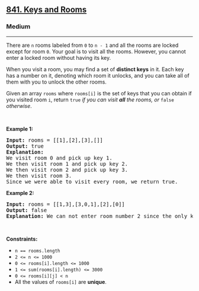 <h2><a href="https://leetcode.com/problems/keys-and-rooms/?envType=company&envId=amazon&favoriteSlug=amazon-thirty-days">841. Keys and Rooms</a></h2><h3>Medium</h3><hr><p>There are <code>n</code> rooms labeled from <code>0</code> to <code>n - 1</code>&nbsp;and all the rooms are locked except for room <code>0</code>. Your goal is to visit all the rooms. However, you cannot enter a locked room without having its key.</p>

<p>When you visit a room, you may find a set of <strong>distinct keys</strong> in it. Each key has a number on it, denoting which room it unlocks, and you can take all of them with you to unlock the other rooms.</p>

<p>Given an array <code>rooms</code> where <code>rooms[i]</code> is the set of keys that you can obtain if you visited room <code>i</code>, return <code>true</code> <em>if you can visit <strong>all</strong> the rooms, or</em> <code>false</code> <em>otherwise</em>.</p>

<p>&nbsp;</p>
<p><strong class="example">Example 1:</strong></p>

<pre><strong>Input:</strong> rooms = [[1],[2],[3],[]]
<strong>Output:</strong> true
<strong>Explanation:</strong> 
We visit room 0 and pick up key 1.
We then visit room 1 and pick up key 2.
We then visit room 2 and pick up key 3.
We then visit room 3.
Since we were able to visit every room, we return true.
</pre>

<p><strong class="example">Example 2:</strong></p>

<pre><strong>Input:</strong> rooms = [[1,3],[3,0,1],[2],[0]]
<strong>Output:</strong> false
<strong>Explanation:</strong> We can not enter room number 2 since the only key that unlocks it is in that room.
</pre>

<p>&nbsp;</p>
<p><strong>Constraints:</strong></p>

<ul>
	<li><code>n == rooms.length</code></li>
	<li><code>2 &lt;= n &lt;= 1000</code></li>
	<li><code>0 &lt;= rooms[i].length &lt;= 1000</code></li>
	<li><code>1 &lt;= sum(rooms[i].length) &lt;= 3000</code></li>
	<li><code>0 &lt;= rooms[i][j] &lt; n</code></li>
	<li>All the values of <code>rooms[i]</code> are <strong>unique</strong>.</li>
</ul>

